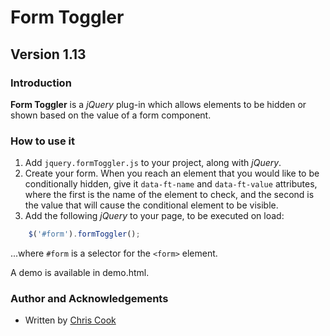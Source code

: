 # Form Toggler

## Version 1.13

### Introduction

__Form Toggler__ is a _jQuery_ plug-in which allows elements to be hidden or shown based on the value of a form component.

### How to use it

1. Add `jquery.formToggler.js` to your project, along with _jQuery_.
2. Create your form. When you reach an element that you would like to be conditionally hidden, give it `data-ft-name` and `data-ft-value` attributes, where the first is the name of the element to check, and the second is the value that will cause the conditional element to be visible.
3. Add the following _jQuery_ to your page, to be executed on load:

```javascript
	$('#form').formToggler();
```

...where `#form` is a selector for the `<form>` element.

A demo is available in demo.html.

### Author and Acknowledgements

+ Written by [Chris Cook](http://chris-cook.co.uk)
